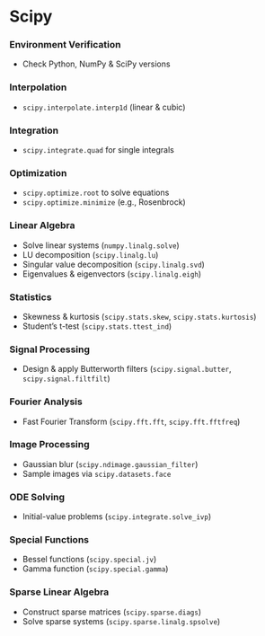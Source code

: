 # Scipy
### Environment Verification
- Check Python, NumPy & SciPy versions

### Interpolation
- `scipy.interpolate.interp1d` (linear & cubic)

### Integration
- `scipy.integrate.quad` for single integrals

### Optimization
- `scipy.optimize.root` to solve equations  
- `scipy.optimize.minimize` (e.g., Rosenbrock)

### Linear Algebra
- Solve linear systems (`numpy.linalg.solve`)  
- LU decomposition (`scipy.linalg.lu`)  
- Singular value decomposition (`scipy.linalg.svd`)  
- Eigenvalues & eigenvectors (`scipy.linalg.eigh`)

### Statistics
- Skewness & kurtosis (`scipy.stats.skew`, `scipy.stats.kurtosis`)  
- Student’s t-test (`scipy.stats.ttest_ind`)

### Signal Processing
- Design & apply Butterworth filters (`scipy.signal.butter`, `scipy.signal.filtfilt`)

### Fourier Analysis
- Fast Fourier Transform (`scipy.fft.fft`, `scipy.fft.fftfreq`)

### Image Processing
- Gaussian blur (`scipy.ndimage.gaussian_filter`)  
- Sample images via `scipy.datasets.face`

### ODE Solving
- Initial-value problems (`scipy.integrate.solve_ivp`)

### Special Functions
- Bessel functions (`scipy.special.jv`)  
- Gamma function (`scipy.special.gamma`)

### Sparse Linear Algebra
- Construct sparse matrices (`scipy.sparse.diags`)  
- Solve sparse systems (`scipy.sparse.linalg.spsolve`)
